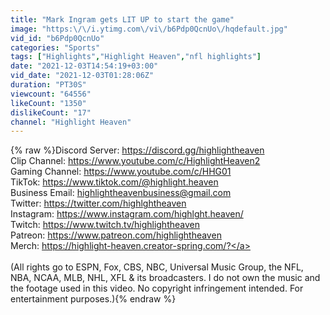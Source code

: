 ```yaml
---
title: "Mark Ingram gets LIT UP to start the game"
image: "https:\/\/i.ytimg.com\/vi\/b6Pdp0QcnUo\/hqdefault.jpg"
vid_id: "b6Pdp0QcnUo"
categories: "Sports"
tags: ["Highlights","Highlight Heaven","nfl highlights"]
date: "2021-12-03T14:54:19+03:00"
vid_date: "2021-12-03T01:28:06Z"
duration: "PT30S"
viewcount: "64556"
likeCount: "1350"
dislikeCount: "17"
channel: "Highlight Heaven"
---
```

{% raw %}Discord Server: <a rel="nofollow" target="blank" href="https://discord.gg/highlightheaven">https://discord.gg/highlightheaven</a><br />Clip Channel: <a rel="nofollow" target="blank" href="https://www.youtube.com/c/HighlightHeaven2">https://www.youtube.com/c/HighlightHeaven2</a><br />Gaming Channel: <a rel="nofollow" target="blank" href="https://www.youtube.com/c/HHG01">https://www.youtube.com/c/HHG01</a><br />TikTok: <a rel="nofollow" target="blank" href="https://www.tiktok.com/@highlight.heaven">https://www.tiktok.com/@highlight.heaven</a><br />Business Email: highlightheavenbusiness@gmail.com<br />Twitter: <a rel="nofollow" target="blank" href="https://twitter.com/highlghtheaven">https://twitter.com/highlghtheaven</a><br />Instagram: <a rel="nofollow" target="blank" href="https://www.instagram.com/highlght.heaven/">https://www.instagram.com/highlght.heaven/</a><br />Twitch: <a rel="nofollow" target="blank" href="https://www.twitch.tv/highlightheaven">https://www.twitch.tv/highlightheaven</a><br />Patreon: <a rel="nofollow" target="blank" href="https://www.patreon.com/highlightheaven">https://www.patreon.com/highlightheaven</a><br />Merch: <a rel="nofollow" target="blank" href="https://highlight-heaven.creator-spring.com/?">https://highlight-heaven.creator-spring.com/?</a><br /><br />(All rights go to ESPN, Fox, CBS, NBC, Universal Music Group, the NFL, NBA, NCAA, MLB, NHL, XFL &amp; its broadcasters. I do not own the music and the footage used in this video. No copyright infringement intended. For entertainment purposes.){% endraw %}
